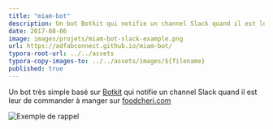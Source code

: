 ```yaml
---
title: "miam-bot"
description: Un bot Botkit qui notifie un channel Slack quand il est leur de commander à manger sur foodcheri.com.
date: 2017-08-06
image: images/projets/miam-bot-slack-example.png
url: https://adfabconnect.github.io/miam-bot/
typora-root-url: ../../assets
typora-copy-images-to: ../../assets/images/${filename}
published: true
---
```

Un bot très simple basé sur [Botkit](https://github.com/howdyai/botkit) qui notifie un channel Slack quand il est leur de commander à manger sur [foodcheri.com](https://foodcheri.com)

![Exemple de rappel](/images/projets/miam-bot-slack-example.png)
